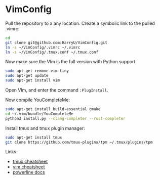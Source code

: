 VimConfig
===============

Pull the repository to a any location. Create a symbolic link to the pulled .vimrc:

```bash
cd
git clone git@github.com:HarryU/VimConfig.git
ln -s ~/VimConfig/.vimrc ~/.vimrc
ln -s ~/VimConfig/.tmux.conf ~/.tmux.conf
```
Now make sure the VIm is the full version with Python support:

```bash
sudo apt-get remove vim-tiny
sudo apt-get update
sudo apt-get install vim
```

Open VIm, and enter the command ```:PlugInstall```.

Now compile YouCompleteMe:

```bash
sudo apt-get install build-essential cmake
cd ~/.vim/bundle/YouCompleteMe
python3 install.py --clang-completer --rust-completer
```

Install tmux and tmux plugin manager:
```bash
sudo apt-get install tmux
git clone https://github.com/tmux-plugins/tpm ~/.tmux/plugins/tpm
```

Links:

* [tmux cheatsheet](https://linuxacademy.com/blog/wp-content/uploads/2016/08/tmux-3.png)
* [vim cheatsheet](http://www.viemu.com/vi-vim-cheat-sheet.gif)
* [powerline docs](http://powerline.readthedocs.io/en/master/index.html)
